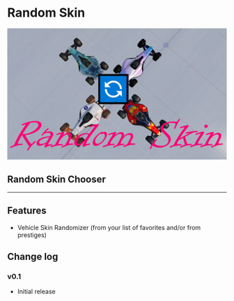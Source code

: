 # Random Skin

![Random Skin](./opfiles/Random_Skin.png)

## Random Skin Chooser

---

## Features
- Vehicle Skin Randomizer (from your list of favorites and/or from prestiges)


## Change log

### v0.1
- Initial release
